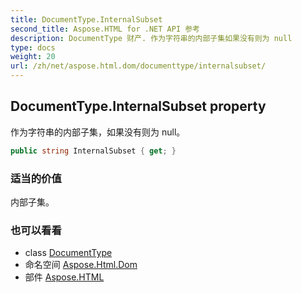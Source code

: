 ```yaml
---
title: DocumentType.InternalSubset
second_title: Aspose.HTML for .NET API 参考
description: DocumentType 财产. 作为字符串的内部子集如果没有则为 null
type: docs
weight: 20
url: /zh/net/aspose.html.dom/documenttype/internalsubset/
---
```

## DocumentType.InternalSubset property

作为字符串的内部子集，如果没有则为 null。

```csharp
public string InternalSubset { get; }
```

### 适当的价值

内部子集。

### 也可以看看

* class [DocumentType](../)
* 命名空间 [Aspose.Html.Dom](../../documenttype/)
* 部件 [Aspose.HTML](../../../)


